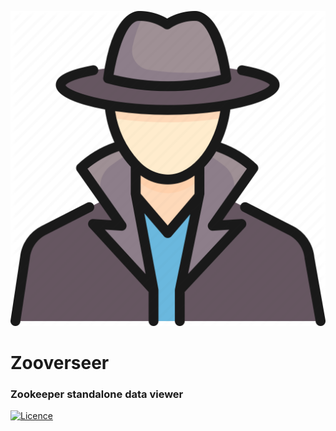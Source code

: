 ![](/assets/logo.png)
<h1>
    Zooverseer
    <h3>Zookeeper standalone data viewer</h3>
</h1>

[![Licence](https://img.shields.io/hexpm/l/plug.svg)](https://github.com/alivesubstance/zooverseer/blob/master/LICENSE)


